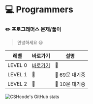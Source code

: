 # :computer: Programmers 
### :pencil2: 프로그래머스 문제/풀이

> 안녕하세요 :smiley:

|레벨|바로가기|설명|
|------|---|---|
|LEVEL 0|[바로가기](https://github.com/CSHcode/Programmers/tree/main/LEVEL%200)|:hammer:|
|LEVEL 1|:hammer:|:hammer: 69문 대기중|
|LEVEL 2|:hammer:|:hammer: 10문 대기중|

![CSHcode's GitHub stats](https://github-readme-stats.vercel.app/api?username=CSHcode&count_private=true)

